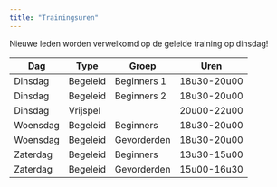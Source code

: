 ```yaml
---
title: "Trainingsuren"
---
```

Nieuwe leden worden verwelkomd op de geleide training op dinsdag! 

 | Dag |Type | Groep | Uren|
|-----|----|---------|-----|
|Dinsdag|Begeleid|Beginners 1|18u30-20u00|
|Dinsdag|Begeleid|Beginners 2|18u30-20u00|
|Dinsdag|Vrijspel|  | 20u00-22u00
|Woensdag|Begeleid|Beginners|18u30-20u00|
|Woensdag|Begeleid|Gevorderden|18u30-20u00|
|Zaterdag|Begeleid|Beginners|13u30-15u00|
|Zaterdag|Begeleid|Gevorderden|15u00-16u30|
